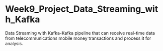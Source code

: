 # Week9_Project_Data_Streaming_with_Kafka
Data Streaming with Kafka-Kafka pipeline that can receive real-time data from telecommunications mobile money transactions and process it for analysis.

